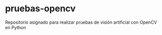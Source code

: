 # pruebas-opencv
Repositorio asignado para realizar pruebas de visión artificial con OpenCV en Python
